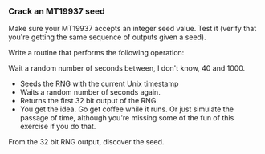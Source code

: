 ### Crack an MT19937 seed

Make sure your MT19937 accepts an integer seed value. Test it (verify that you're getting the same sequence of outputs given a seed).

Write a routine that performs the following operation:

Wait a random number of seconds between, I don't know, 40 and 1000.

* Seeds the RNG with the current Unix timestamp
* Waits a random number of seconds again.
* Returns the first 32 bit output of the RNG.
* You get the idea. Go get coffee while it runs. Or just simulate the passage of time, although you're missing some of the fun of this exercise if you do that.

From the 32 bit RNG output, discover the seed.